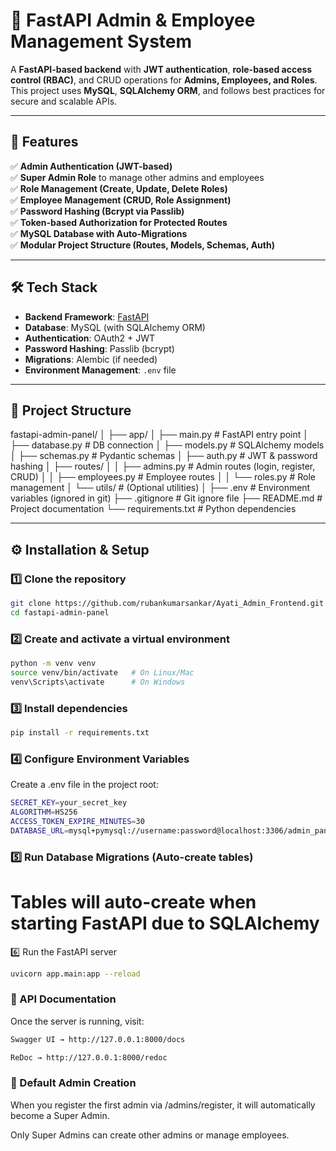 # 🚀 FastAPI Admin & Employee Management System

A **FastAPI-based backend** with **JWT authentication**, **role-based access control (RBAC)**, and CRUD operations for **Admins, Employees, and Roles**.  
This project uses **MySQL**, **SQLAlchemy ORM**, and follows best practices for secure and scalable APIs.

---

## 📌 Features
✅ **Admin Authentication (JWT-based)**  
✅ **Super Admin Role** to manage other admins and employees  
✅ **Role Management (Create, Update, Delete Roles)**  
✅ **Employee Management (CRUD, Role Assignment)**  
✅ **Password Hashing (Bcrypt via Passlib)**  
✅ **Token-based Authorization for Protected Routes**  
✅ **MySQL Database with Auto-Migrations**  
✅ **Modular Project Structure (Routes, Models, Schemas, Auth)**

---

## 🛠️ Tech Stack

- **Backend Framework**: [FastAPI](https://fastapi.tiangolo.com/)  
- **Database**: MySQL (with SQLAlchemy ORM)  
- **Authentication**: OAuth2 + JWT  
- **Password Hashing**: Passlib (bcrypt)  
- **Migrations**: Alembic (if needed)  
- **Environment Management**: `.env` file

---

## 📂 Project Structure


fastapi-admin-panel/
│
├── app/
│ ├── main.py # FastAPI entry point
│ ├── database.py # DB connection
│ ├── models.py # SQLAlchemy models
│ ├── schemas.py # Pydantic schemas
│ ├── auth.py # JWT & password hashing
│ ├── routes/
│ │ ├── admins.py # Admin routes (login, register, CRUD)
│ │ ├── employees.py # Employee routes
│ │ └── roles.py # Role management
│ └── utils/ # (Optional utilities)
│
├── .env # Environment variables (ignored in git)
├── .gitignore # Git ignore file
├── README.md # Project documentation
└── requirements.txt # Python dependencies

---

## ⚙️ Installation & Setup

### 1️⃣ **Clone the repository**
```bash
git clone https://github.com/rubankumarsankar/Ayati_Admin_Frontend.git
cd fastapi-admin-panel
```

### 2️⃣ Create and activate a virtual environment
```bash
python -m venv venv
source venv/bin/activate   # On Linux/Mac
venv\Scripts\activate      # On Windows

```
### 3️⃣ Install dependencies
```bash
pip install -r requirements.txt

```
### 4️⃣ Configure Environment Variables

Create a .env file in the project root:

```bash
SECRET_KEY=your_secret_key
ALGORITHM=HS256
ACCESS_TOKEN_EXPIRE_MINUTES=30
DATABASE_URL=mysql+pymysql://username:password@localhost:3306/admin_panel_db

```

### 5️⃣ Run Database Migrations (Auto-create tables)

# Tables will auto-create when starting FastAPI due to SQLAlchemy
6️⃣ Run the FastAPI server
```bash
uvicorn app.main:app --reload
```
### 🔗 API Documentation
Once the server is running, visit:
```bash
Swagger UI → http://127.0.0.1:8000/docs

ReDoc → http://127.0.0.1:8000/redoc
```

### 📝 Default Admin Creation
When you register the first admin via /admins/register, it will automatically become a Super Admin.

Only Super Admins can create other admins or manage employees.
